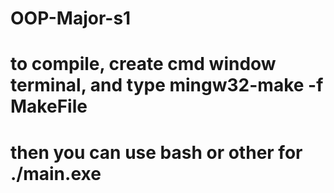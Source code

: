 # OOP-Major-s1
# to compile, create cmd window terminal, and type mingw32-make -f MakeFile
# then you can use bash or other for ./main.exe
